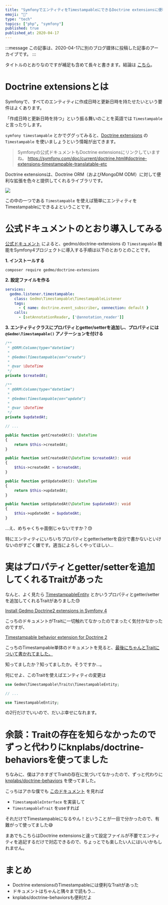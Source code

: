 ```yaml
---
title: "SymfonyでエンティティをTimestampableにできるDoctrine extensionsに便利なTraitがあった件"
emoji: "🎻"
type: "tech"
topics: ["php", "symfony"]
published: true
published_at: 2020-04-17
---
```


:::message
この記事は、2020-04-17に別のブログ媒体に投稿した記事のアーカイブです。
:::

タイトルのとおりなのですが補足も含めて長々と書きます。結論は [こちら](#実はプロパティとgetter%2Fsetterを追加してくれるtraitがあった)。

# Doctrine extensionsとは

Symfonyで、すべてのエンティティに作成日時と更新日時を持たせたいという要件はよくあります。

「作成日時と更新日時を持つ」という振る舞いのことを英語では `Timestampable` と言ったりします。

`symfony timestampable` とかでググってみると、[Doctrine extensions](https://github.com/Atlantic18/DoctrineExtensions) の `Timestampable` を使いましょうという情報が出てきます。

> Symfonyの公式ドキュメントもDoctrine extensionsにリンクしていますね。
> <https://symfony.com/doc/current/doctrine.html#doctrine-extensions-timestampable-translatable-etc>

Doctrine extensionsは、Doctrine ORM（およびMongoDM ODM）に対して便利な拡張を色々と提供してくれるライブラリです。

![](https://tva1.sinaimg.cn/large/007S8ZIlgy1gdwsjcbhzcj31c50u0k0c.jpg)

この中の一つである `Timestampable` を使えば簡単にエンティティをTimestampableにできるよということです。

# 公式ドキュメントのとおり導入してみる

[公式ドキュメント](https://github.com/Atlantic18/DoctrineExtensions/blob/v2.4.x/doc/symfony4.md) によると、gedmo/doctrine-extensions の `Timestampable` 機能をSymfony4プロジェクトに導入する手順は以下のとおりとのことです。

**1. インストールする**

```
composer require gedmo/doctrine-extensions
```

**2. 設定ファイルを作る**

```yaml
services:
  gedmo.listener.timestampable:
    class: Gedmo\Timestampable\TimestampableListener
    tags:
      - { name: doctrine.event_subscriber, connection: default }
    calls:
      - [setAnnotationReader, ['@annotation_reader']]
```

**3. エンティティクラスにプロパティとgetter/setterを追加し、プロパティには `@Gedmo\Timestampable()` アノテーションを付ける**

```php
/**
 * @ORM\Column(type="datetime")
 *
 * @Gedmo\Timestampable(on="create")
 *
 * @var \DateTime
 */
private $createdAt;

/**
 * @ORM\Column(type="datetime")
 *
 * @Gedmo\Timestampable(on="update")
 *
 * @var \DateTime
 */
private $updatedAt;

// ...

public function getCreatedAt(): \DateTime
{
    return $this->createdAt;
}

public function setCreatedAt(\DateTime $createdAt): void
{
    $this->createdAt = $createdAt;
}

public function getUpdatedAt(): \DateTime
{
    return $this->updatedAt;
}

public function setUpdatedAt(\DateTime $updatedAt): void
{
    $this->updatedAt = $updatedAt;
}
```

…え、めちゃくちゃ面倒じゃないですか？😓

特にエンティティにいちいちプロパティとgetter/setterを自分で書かないといけないのがすごく嫌です。適当によろしくやってほしい…

# 実はプロパティとgetter/setterを追加してくれるTraitがあった

なんと、よく見たら [TimestampableEntity](https://github.com/Atlantic18/DoctrineExtensions/blob/e5abbb87e429ccc8747d3c0722db2d88e8dd8998/lib/Gedmo/Timestampable/Traits/TimestampableEntity.php) とかいうプロパティとgetter/setterを追加してくれるTraitがありました😓

[Install Gedmo Doctrine2 extensions in Symfony 4](https://github.com/Atlantic18/DoctrineExtensions/blob/v2.4.x/doc/symfony4.md)

こっちのドキュメントがTraitに一切触れてなかったのでまったく気付かなかったのですが、

[Timestampable behavior extension for Doctrine 2](https://github.com/Atlantic18/DoctrineExtensions/blob/v2.4.x/doc/timestampable.md)

こっちのTimestampable単体のドキュメントを見ると、[最後にちゃんとTraitについて書かれてました。](https://github.com/Atlantic18/DoctrineExtensions/blob/v2.4.x/doc/timestampable.md#traits)

知ってましたか？知ってましたか。そうですか…。

何にせよ、このTraitを使えばエンティティの変更は

```php
use Gedmo\Timestampable\Traits\TimestampableEntity;

// ...

use TimestampableEntity;
```

の2行だけでいいので、だいぶ幸せになれます。

# 余談：Traitの存在を知らなかったのでずっと代わりにknplabs/doctrine-behaviorsを使ってました

ちなみに、僕はアホすぎてTraitの存在に気づいてなかったので、ずっと代わりに [knplabs/doctrine-behaviors](https://github.com/KnpLabs/DoctrineBehaviors) を使ってました。

こっちはアホな僕でも [このドキュメント](https://github.com/KnpLabs/DoctrineBehaviors/blob/ebb188c6c29b09ede700e90f31201f6cefa2ab5b/docs/timestampable.md) を見れば

* `TimestampableInterface` を実装して
* `TimestampableTrait` をuseすれば

それだけでTimestampableになるやん！ということが一目で分かったので、有難がって使ってました😅

まあでもこちらはDoctrine extensionsと違って設定ファイルが不要でエンティティを追記するだけで対応できるので、ちょっとでも楽したい人にはいいかもしれません。

# まとめ

* Doctrine extensionsのTimestampableには便利なTraitがあった
* ドキュメントはちゃんと隅々まで読もう…
* knplabs/doctrine-behaviorsも便利だよ
